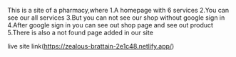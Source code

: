 This is a site of a pharmacy,where
1.A homepage with 6 services
2.You can see our all services
3.But you can not see our shop without google sign in
4.After google sign in you can see out shop page and see out product
5.There is also a not found page added in our site

live site link(https://zealous-brattain-2e1c48.netlify.app/)
